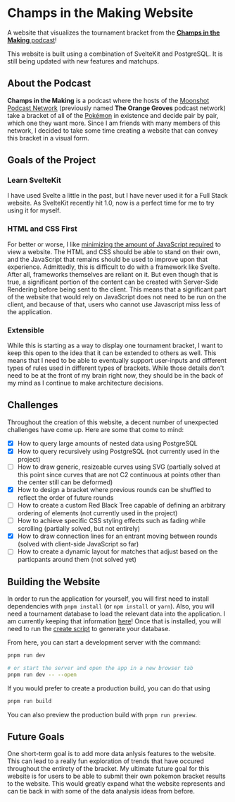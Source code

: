 # Champs in the Making Website
A website that visualizes the tournament bracket from the [**Champs in the Making** podcast](https://twitter.com/champsmaking)!

This website is built using a combination of SvelteKit and PostgreSQL.  It is still being updated with new features and matchups.

## About the Podcast
**Champs in the Making** is a podcast where the hosts of the [Moonshot Podcast Network](https://moonshotpods.com/) (previously named **The Orange Groves** podcast network) take a bracket of all of the [Pokémon](https://www.pokemon.com/) in existence and decide pair by pair, which one they want more.  Since I am friends with many members of this network, I decided to take some time creating a website that can convey this bracket in a visual form.

## Goals of the Project

### Learn SvelteKit
I have used Svelte a little in the past, but I have never used it for a Full Stack website.  As SvelteKit recently hit 1.0, now is a perfect time for me to try using it for myself.

### HTML and CSS First
For better or worse, I like [minimizing the amount of JavaScript required](https://www.w3.org/wiki/The_principles_of_unobtrusive_JavaScript) to view a website. The HTML and CSS should be able to stand on their own, and the JavaScript that remains should be used to improve upon that experience.  Admittedly, this is difficult to do with a framework like Svelte.  After all, frameworks themselves are reliant on it.  But even though that is true, a significant portion of the content can be created with Server-Side Rendering before being sent to the client.  This means that a significant part of the website that would rely on JavaScript does not need to be run on the client, and because of that, users who cannot use Javascript miss less of the application.

### Extensible
While this is starting as a way to display one tournament bracket, I want to keep this open to the idea that it can be extended to others as well.  This means that I need to be able to eventually support user-inputs and different types of rules used in different types of brackets.  While those details don't need to be at the front of my brain right now, they should be in the back of my mind as I continue to make architecture decisions.

## Challenges
Throughout the creation of this website, a decent number of unexpected challenges have come up.  Here are some that come to mind:
- [x] How to query large amounts of nested data using PostgreSQL
- [x] How to query recursively using PostgreSQL (not currently used in the project)
- [ ] How to draw generic, resizeable curves using SVG (partially solved at this point since curves that are not C2 continuous at points other than the center still can be deformed)
- [x] How to design a bracket where previous rounds can be shuffled to reflect the order of future rounds
- [ ] How to create a custom Red Black Tree capable of defining an arbitrary ordering of elements (not currently used in the project)
- [ ] How to achieve specific CSS styling effects such as fading while scrolling (partially solved, but not entirely)
- [x] How to draw connection lines for an entrant moving between rounds (solved with client-side JavaScript so far)
- [ ] How to create a dynamic layout for matches that adjust based on the particpants around them (not solved yet)

## Building the Website
In order to run the application for yourself, you will first need to install dependencies with `pnpm install` (or `npm install` or `yarn`).  Also, you will need a tournament database to load the relevant data into the application.  I am currently keeping that information [here](https://github.com/oneirocosm/champs-db)!  Once that is installed, you will need to run the [create script](https://github.com/oneirocosm/champs-db/blob/master/create.sql) to generate your database.

From here, you can start a development server with the command:

```bash
pnpm run dev

# or start the server and open the app in a new browser tab
pnpm run dev -- --open
```

If you would prefer to create a production build, you can do that using

```bash
pnpm run build
```

You can also preview the production build with `pnpm run preview`.

## Future Goals
One short-term goal is to add more data anlysis features to the website.  This can lead to a really fun exploration of trends that have occured throughout the entirety of the bracket.  My ultimate future goal for this website is for users to be able to submit their own pokemon bracket results to the website.  This would greatly expand what the website represents and can tie back in with some of the data analysis ideas from before.
